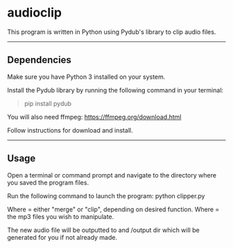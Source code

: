 # audioclip
This program is written in Python using Pydub's library to clip audio files.

___

## Dependencies

Make sure you have Python 3 installed on your system.

Install the Pydub library by running the following command in your terminal:

> pip install pydub

You will also need ffmpeg: https://ffmpeg.org/download.html

Follow instructions for download and install. 
___

## Usage

Open a terminal or command prompt and navigate to the directory where you saved the program files.

Run the following command to launch the program:
python clipper.py <action> <args>
  
Where <action> = either "merge" or "clip", depending on desired function.
Where <args> = the mp3 files you wish to manipulate.


The new audio file will be outputted to and /output dir which will be generated for you if not already made.

